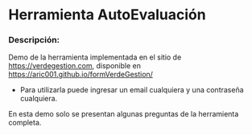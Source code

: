 # Herramienta AutoEvaluación

### Descripción:
Demo de la herramienta implementada en el sitio de https://verdegestion.com, disponible en https://aric001.github.io/formVerdeGestion/
- Para utilizarla puede ingresar un email cualquiera y una contraseña cualquiera.

En esta demo solo se presentan algunas preguntas de la herramienta completa.
